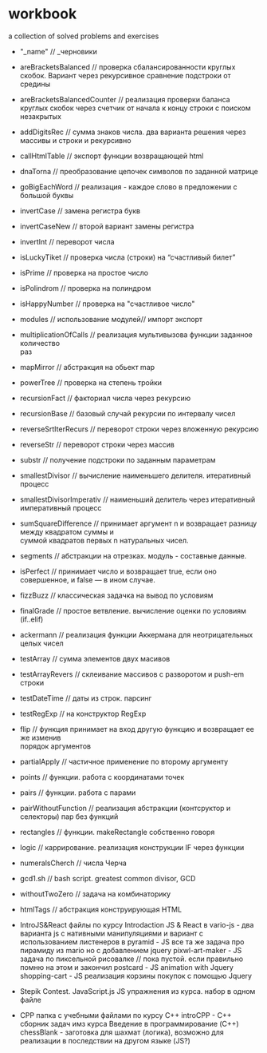 # workbook
a collection of solved problems and exercises


* "_name"                                           // _черновики
* areBracketsBalanced                               // проверка сбалансированности круглых скобок. Вариант 
                                                       через рекурсивное сравнение подстроки от средины
* areBracketsBalancedCounter                        // реализация проверки баланса круглых скобок через счетчик
                                                       от начала к концу строки с поиском незакрытых
* addDigitsRec                                      // сумма знаков числа. два варианта решения через массивы и строки и рекурсивно
* callHtmlTable                                     // экспорт функции возвращающей html
* dnaTorna                                          // преобразование цепочек символов по заданной матрице
* goBigEachWord                                     // реализация  - каждое слово в предложении с большой 
                                                       буквы
* invertCase                                        // замена регистра букв
* invertCaseNew                                     // второй вариант замены регистра 
* invertInt                                         // переворот числа
* isLuckyTiket                                      // проверка числа (строки) на “счастливый билет”
* isPrime                                           // проверка на простое число
* isPolindrom                                       // проверка на полиндром
* isHappyNumber                                     // проверка на "счастливое число"
* modules                                           // использование модулей// импорт экспорт
* multiplicationOfCalls                             // реализация мультивызова функции заданное количество  
                                                       раз
* mapMirror                                         // абстракция на обьект map
* powerTree                                         // проверка на степень тройки
* recursionFact                                     // факториал числа через рекурсию
* recursionBase                                     // базовый случай рекурсии по интервалу чисел
* reverseSrtIterRecurs                              // переворот строки через вложенную рекурсию
* reverseStr                                        // переворот строки через массив
* substr                                            // получение подстроки по заданным параметрам
* smallestDivisor                                   // вычисление наименьшего делителя. итеративный процесс
* smallestDivisorImperativ                          // наименьший делитель через итеративный императивный процесс
* sumSquareDifference                               // принимает аргумент n и возвращает разницу между квадратом суммы и  
                                                       суммой квадратов первых n натуральных чисел.
* segments                                          // абстракции на отрезках. модуль - составные данные.
* isPerfect                                         // принимает число и возвращает true, если оно совершенное, и false — в 
                                                       ином случае.
* fizzBuzz                                          // классическая задачка на вывод по условиям
* finalGrade                                        // простое ветвление. вычисление оценки по условиям (if..elif)
* ackermann                                         // реализация функции Аккермана для неотрицательных целых чисел
* testArray                                         // сумма элементов двух масивов
* testArrayRevers                                   // склеивание массивов с разворотом и push-em строки
* testDateTime                                      // даты из строк. парсинг
* testRegExp                                        // на конструктор RegExp
* flip                                              // функция принимает на вход другую функцию и возвращает ее же изменив   
                                                       порядок аргументов
* partialApply                                      // частичное применение по второму аргументу
* points                                            // функции. работа с координатами точек
* pairs                                             // функции. работа с парами
* pairWithoutFunction                               // реализация абстракции (контсруктор и селекторы) пар без функций
* rectangles                                        // функции. makeRectangle собственно говоря
* logic                                             // каррирование. реализация конструкции IF через функции
* numeralsCherch                                    // числа Черча
* gcd1.sh                                           // bash script. greatest common divisor, GCD
* withoutTwoZero                                    // задача на комбинаторику
* htmlTags                                          // абстракция конструирующая HTML

* IntroJS&React                      файлы по курсу Introdaction JS & React
     в vario-js                         - два варианта js с нативными манипуляциями и вариант с использованием листенеров
     в pyramid                          - JS все та же задача про пирамиду из mario но с добавлением jquery
     pixwl-art-maker                    - JS задача по пиксельной рисовалке // пока пустой. если правильно помню на этом и закончил
     postcard                           - JS animation with Jquery
     shopping-cart                      - JS реализация корзины покупок с помощью Jquery 
* Stepik Contest. JavaScript.js      JS упражнения из курса. набор в одном файле
* CPP                                папка с учебными файлами по курсу С++
    introCPP                           - C++ сборник задач имз курса Введение в программирование (C++)
    chessBlank                         - заготовка для шахмат (логика), возможно для реализации в последствии на другом языке (JS?)

